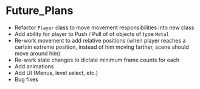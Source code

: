 # Future_Plans

 - Refactor `Player` class to move movement responsibilities into new class
 - Add ability for player to Push / Pull of of objects of type `Metal`
 - Re-work movement to add relative positions (when player reaches a certain extreme position, instead of him moving farther, scene should move around him)
 - Re-work state changes to dictate minimum frame counts for each
 - Add animations 
 - Add UI (Menus, level select, etc.)
 - Bug fixes